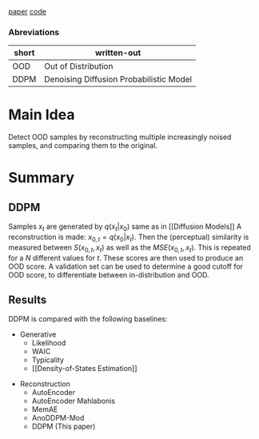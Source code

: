 [paper](https://openaccess.thecvf.com/content/CVPR2023W/VAND/papers/Graham_Denoising_Diffusion_Models_for_Out-of-Distribution_Detection_CVPRW_2023_paper.pdf)
[code](https://github.com/marksgraham/ddpm-ood)

### Abreviations
| short | written-out |
| -| -|
| OOD | Out of Distribution |
|DDPM | Denoising Diffusion Probabilistic Model |

# Main Idea
Detect OOD samples by reconstructing multiple increasingly noised samples, and comparing them to the original.

# Summary

## DDPM

Samples $x_t$ are generated by $q(x_t|x_0)$ same as in [[Diffusion Models]]
A reconstruction is made: $x_{0,t} = q(x_0|x_t)$.
Then the (perceptual) similarity is measured between $S(x_{0,t}, x_t)$ as well  as the $MSE(x_{0,t}, x_t)$.
This is repeated for a $N$ different values for $t$.
These scores are then used to produce an OOD score.
A validation set can be used to determine a good cutoff for OOD score, to differentiate between in-distribution and OOD.

## Results

DDPM is compared with the following baselines:
* Generative
	- Likelihood
	- WAIC
	- Typicality
	- [[Density-of-States Estimation]]
- Reconstruction
	- AutoEncoder
	- AutoEncoder Mahlabonis
	- MemAE
	- AnoDDPM-Mod
	- DDPM (This paper)
